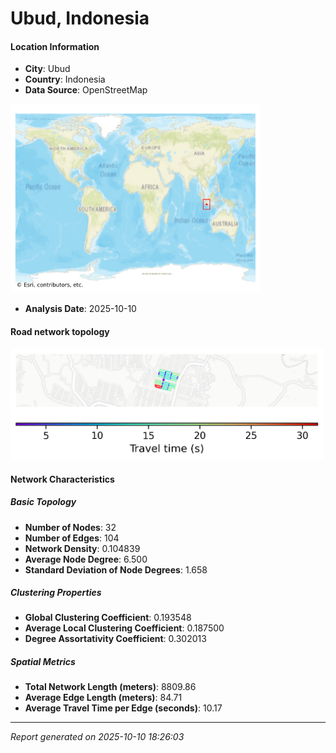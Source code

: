 # Ubud, Indonesia

#### Location Information

- **City**: Ubud
- **Country**: Indonesia
- **Data Source**: OpenStreetMap
<img src="Ubud_location.png" alt="Ubud Location Map" width="400" />

- **Analysis Date**: 2025-10-10

#### Road network topology

<img src="Ubud_network_map.png" alt="Ubud Road Network Map" width="500"/>

#### Network Characteristics

##### Basic Topology

- **Number of Nodes**: 32
- **Number of Edges**: 104
- **Network Density**: 0.104839
- **Average Node Degree**: 6.500
- **Standard Deviation of Node Degrees**: 1.658

##### Clustering Properties

- **Global Clustering Coefficient**: 0.193548
- **Average Local Clustering Coefficient**: 0.187500
- **Degree Assortativity Coefficient**: 0.302013

##### Spatial Metrics

- **Total Network Length (meters)**: 8809.86
- **Average Edge Length (meters)**: 84.71
- **Average Travel Time per Edge (seconds)**: 10.17

---
*Report generated on 2025-10-10 18:26:03*

